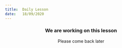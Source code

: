 ```yaml
---
title:  Daily Lesson
date:   18/09/2020
---
```


### <center>We are working on this lesson</center>
<center>Please come back later</center>